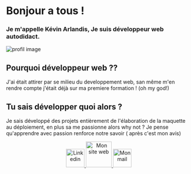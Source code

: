 # Bonjour a tous !
### Je m'appelle Kévin Arlandis, Je suis développeur web autodidact.

![profil image](https://media.licdn.com/dms/image/C4D16AQEj85jqaN8Ecg/profile-displaybackgroundimage-shrink_350_1400/0/1668250252718?e=1710979200&v=beta&t=z4pILFq1d718YuNARGXuhgvkBvsouRgqiVvQ4BW_ylo)

## Pourquoi développeur web ??
<p>
J'ai était attirer par se milieu du developpement web, san même m'en rendre compte j'était déjà sur ma premiere formation ! (oh my god!) </p>

## Tu sais développer quoi alors ? 
<p> Je sais développé des projets entièrement de l'élaboration de la maquette au déploiement, en plus sa me passionne alors why not ?
Je pense qu'apprendre avec passion renforce notre savoir ( après c'est mon avis)</p>

<p align="center"> 

<a href="https://www.linkedin.com/in/kevin-arlandis/">
    <img alt="Linkedin " width="50px" src="https://upload.wikimedia.org/wikipedia/commons/thumb/c/ca/LinkedIn_logo_initials.png/600px-LinkedIn_logo_initials.png" />
  </a>
  
   <a href="https://arlandiskevin.netlify.app/">
    <img alt="Mon site web" width="70px" src="https://img-0.journaldunet.com/a691ldWmyRJa7Nj9Om84GKZSC7M=/1500x/smart/37bb29883db94c988d8701b42ed00ee2/ccmcms-jdn/2034247.jpg" />
  </a>
  
   <a href="mailto:arlandis.dev@hotmail.com?subject=Bonjour!">
    <img alt="Mon mail" width="50px" src="https://upload.wikimedia.org/wikipedia/fr/a/a7/Mail_%28Apple%29_logo.png" />
  </a>
  
  </p>
